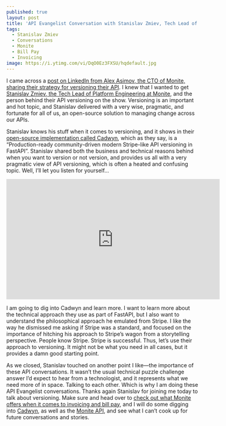 ```yaml
---
published: true
layout: post
title: 'API Evangelist Conversation with Stanislav Zmiev, Tech Lead of Platform Engineering at Monite'
tags:
  - Stanislav Zmiev
  - Conversations
  - Monite
  - Bill Pay
  - Invoicing
image: https://i.ytimg.com/vi/DqO0Ez3FXSU/hqdefault.jpg
---
```

I came across a [post on LinkedIn from Alex Asimov, the CTO of Monite, sharing their strategy for versioning their API](https://www.linkedin.com/feed/update/urn:li:activity:7234906102880964608/). I knew that I wanted to get [Stanislav Zmiev, the Tech Lead of Platform Engineering at Monite](https://www.linkedin.com/in/zmievsa/), and the person behind their API versioning on the show. Versioning is an important and hot topic, and Stanislav delivered with a very wise, pragmatic, and fortunate for all of us, an open-source solution to managing change across our APIs.

Stanislav knows his stuff when it comes to versioning, and it shows in their [open-source implementation called Cadwyn](https://docs.cadwyn.dev/), which as they say, is a “Production-ready community-driven modern Stripe-like API versioning in FastAPI”. Stanislav shared both the business and technical reasons behind when you want to version or not version, and provides us all with a very pragmatic view of API versioning, which is often a heated and confusing topic. Well, I’ll let you listen for yourself...

<center><iframe width="560" height="315" src="https://www.youtube.com/embed/DqO0Ez3FXSU?si=q8iAgyStGPRy-kbk" title="YouTube video player" frameborder="0" allow="accelerometer; autoplay; clipboard-write; encrypted-media; gyroscope; picture-in-picture; web-share" referrerpolicy="strict-origin-when-cross-origin" allowfullscreen></iframe></center>

I am going to dig into Cadwyn and learn more. I want to learn more about the technical approach they use as part of FastAPI, but I also want to understand the philosophical approach he emulated from Stripe. I like the way he dismissed me asking if Stripe was a standard, and focused on the importance of hitching his approach to Stripe’s wagon from a storytelling perspective. People know Stripe. Stripe is successful. Thus, let’s use their approach to versioning. It might not be what you need in all cases, but it provides a damn good starting point.

As we closed, Stanislav touched on another point I like—the importance of these API conversations. It wasn’t the usual technical puzzle challenge answer I’d expect to hear from a technologist, and it represents what we need more of in space. Talking to each other. Which is why I am doing these API Evangelist conversations. Thanks again Stanislav for joining me today to talk about versioning. Make sure and head over to [check out what Monite offers when it comes to invoicing and bill pay](https://monite.com/), and I will do some digging into [Cadwyn](https://github.com/zmievsa/cadwyn), as well as the [Monite API](https://docs.monite.com/), and see what I can’t cook up for future conversations and stories.